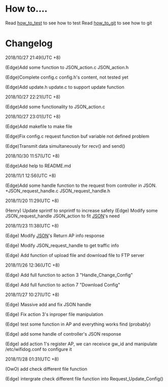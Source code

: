 # How to....

Read [how_to_test](https://github.com/refill12338/group1---ap/blob/master/How_to_test) to see how to test
Read [how_to_git](https://github.com/refill12338/group1---ap/blob/master/How_To_git) to see how to git

# Changelog
2018/10/27 21:49(UTC +8)

(Edge)Add some function to JSON_action.c JSON_action.h

(Edge)Complete config.c config.h's content, not tested yet 

(Edge)Add update.h update.c to support update function

2018/10/27 22:21(UTC +8)

(Edge)Add some functionality to JSON_action.c

2018/10/27 23:01(UTC +8)

(Edge)Add makefile to make file

(Edge)Fix config.c request function buf variable not defined problem 

(Edge)Transmit data simultaneously for recv() and send()

2018/10/30 11:57(UTC +8)

(Edge)Add help to README.md

2018/11/1 12:56(UTC +8)

(Edge)Add some handle function to the request from controller in JSON.
+JSON_request_handle.c JSON_request_handle.h

2018/11/20 11:29(UTC +8)

(Henry) Update sprintf to snprintf to increase safety
(Edge) Modify some JSON_request_handle JSON_action to fit [JSON](https://hackmd.io/H2n8ktZCSh6mbbKU3Sw-fg?both)'s need

2018/11/23 11:38(UTC +8)

(Edge) Modify [JSON](https://hackmd.io/H2n8ktZCSh6mbbKU3Sw-fg?both)'s Return AP info response

(Edge) Modify JSON_request_handle to get traffic info

(Edge) Add function of upload file and download file to FTP server

2018/11/26 12:36(UTC +8)

(Edge) Add full function to action 3 "Handle_Change_Config"

(Edge) Add full function to action 7 "Download Config"

2018/11/27 10:27(UTC +8)

(Edge) Massive add and fix JSON handle

(Edge) Fix action 3's inproper file manipulation

(Edge) test some function in AP and everything works find (probably)

(Edge) add some handle of controller's JSON response

(Edge) add action 1's register AP, we can receivce gw_id and manipulate /etc/wifidog.conf to configure it

2018/11/28 01:31(UTC +8)

(OwO) add check different file function

(Edge) intergrate check different file function into Request_Update_Config()


